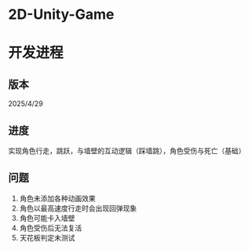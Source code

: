 # 2D-Unity-Game
# 开发进程
## 版本
2025/4/29
## 进度
实现角色行走，跳跃，与墙壁的互动逻辑（踩墙跳），角色受伤与死亡（基础）
## 问题
1. 角色未添加各种动画效果
2. 角色以最高速度行走时会出现回弹现象
3. 角色可能卡入墙壁
4. 角色受伤后无法复活
5. 天花板判定未测试
